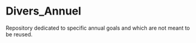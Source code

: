 # Divers_Annuel
Repository dedicated to specific annual goals and which are not meant to be reused.
